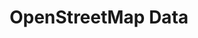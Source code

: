 ---
issue_url: https://github.com/sscu-budapest/sscu-budapest.github.io/issues/34
num: 34
report_link: ''
title: OpenStreetMap Data
---